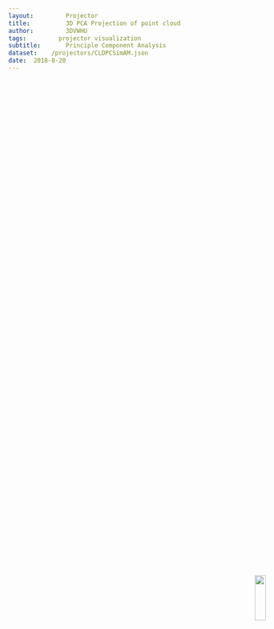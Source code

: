 ```yaml
---
layout:     	Projector
title:     		3D PCA Projection of point cloud 
author:     	3DVWHU
tags:         projector visualization 
subtitle:    	Principle Component Analysis
dataset:    /projectors/CLDPCSimAM.json
date:  2018-8-20 
---
```



<img src="/EAB-AM-Project/img/pcapresent/Picture11.png" style="position: absolute; right: 10%; z-index: 1000; top: 30%; height:15%">
